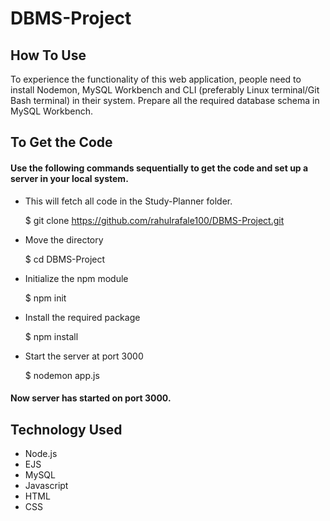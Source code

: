 # DBMS-Project
## How To Use
To experience the functionality of this web application, people need to install Nodemon, MySQL Workbench  and CLI (preferably Linux terminal/Git Bash terminal) in their system.
Prepare all the required database schema  in MySQL Workbench.

## To Get the Code
#### Use the following commands sequentially to get the code and set up a server in your local system.
* This will fetch all  code in the Study-Planner folder.

  $ git clone https://github.com/rahulrafale100/DBMS-Project.git
* Move the directory

  $ cd DBMS-Project
* Initialize the npm module

  $ npm init
* Install the required package

  $ npm install
* Start the server at port 3000

  $ nodemon app.js
  
#### Now server has started on port 3000.

## Technology Used
* Node.js
* EJS
* MySQL
* Javascript
* HTML
* CSS







